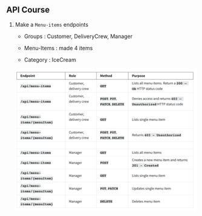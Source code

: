 ## API Course 

1. Make a `Menu-items` endpoints

    - Groups : Customer, DeliveryCrew, Manager

    - Menu-Items : made 4 items

    - Category : IceCream

    ![Alt text](./assets/img/readme/menu-items.png)